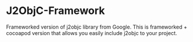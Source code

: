 # J2ObjC-Framework
Frameworked version of j2objc library from Google. This is frameworked + cocoapod version that allows you easily include j2objc to your project.
